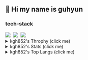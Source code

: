 ## 👋 Hi my name is guhyun
<h3> 
  tech-stack
</h3>

<div>
  <img src="https://img.shields.io/badge/react-20232a.svg?style=for-the-badge&logo=react&logoColor=61DAFB" />&nbsp
  <img src="https://img.shields.io/badge/javascript-F7DF1E.svg?style=for-the-badge&logo=javascript&logoColor=20232a" />&nbsp
  <img src="https://img.shields.io/badge/html5-E34F26.svg?style=for-the-badge&logo=html5&logoColor=white" />&nbsp
</div>

<details>
  <summary>kgh852's Throphy (click me) </summary>
  [![trophy](https://github-profile-trophy.vercel.app/?username=kgh852)]()
</details>

<details>
  <summary>kgh852's Stats (click me) </summary>
  [![Anurag's GitHub stats](https://github-readme-stats.vercel.app/api?username=kgh852)]()
</details>

<details>
  <summary>kgh852's Top Langs (click me) </summary>
  [![Top Langs](https://github-readme-stats.vercel.app/api/top-langs/?username=kgh852)]()
</details>

